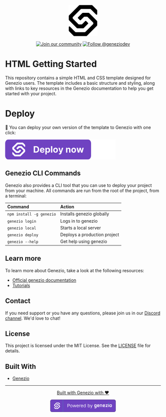<div align="center"> <a href="https://genezio.com/">
  <picture>
    <source media="(prefers-color-scheme: dark)" srcset="https://github.com/genez-io/graphics/raw/HEAD/svg/Icon_Genezio_White.svg">
    <source media="(prefers-color-scheme: light)" srcset="https://github.com/genez-io/graphics/raw/HEAD/svg/Icon_Genezio_Black.svg">
    <img alt="genezio logo" src="https://github.com/genez-io/graphics/raw/HEAD/svg/Icon_Genezio_Black.svg" height="100" >
  </picture>
 </div>

<div align="center">

[![Join our community](https://img.shields.io/discord/1024296197575422022?style=social&label=Join%20our%20community%20&logo=discord&labelColor=6A7EC2)](https://discord.gg/uc9H5YKjXv)
[![Follow @geneziodev](https://img.shields.io/twitter/url/https/twitter.com/geneziodev.svg?style=social&label=Follow%20%40geneziodev)](https://twitter.com/geneziodev)

</div>

# HTML Getting Started

This repository contains a simple HTML and CSS template designed for Genezio users. The template includes a basic structure and styling, along with links to key resources in the Genezio documentation to help you get started with your project.

# Deploy
:rocket: You can deploy your own version of the template to Genezio with one click:

[![Deploy to Genezio](https://raw.githubusercontent.com/Genez-io/graphics/main/svg/deploy-button.svg)](https://app.genez.io/start/deploy?repository=https://github.com/Genez-io/html-getting-started)


## Genezio CLI Commands

Genezio also provides a CLI tool that you can use to deploy your project from your machine.
All commands are run from the root of the project, from a terminal:

| Command                   | Action                                           |
| :------------------------ | :----------------------------------------------- |
| `npm install -g genezio`  | Installs genezio globally                        |
| `genezio login`           | Logs in to genezio                               |
| `genezio local`           | Starts a local server                            |
| `genezio deploy`          | Deploys a production project                     |
| `genezio --help`          | Get help using genezio                           |

## Learn more

To learn more about Genezio, take a look at the following resources:

- [Official genezio documentation](https://genezio.com/docs)
- [Tutorials](https://genezio.com/blog)

## Contact

If you need support or you have any questions, please join us in our [Discord channel](https://discord.gg/uc9H5YKjXv). We'd love to chat!

## License

This project is licensed under the MIT License. See the [LICENSE](LICENSE) file for details.

## Built With

- [Genezio](https://genezio.com/)

***

<div align="center"> <a href="https://genezio.com/">
  <p>Built with Genezio with ❤️ </p>
  <img alt="genezio logo" src="https://raw.githubusercontent.com/Genez-io/graphics/main/svg/powered_by_genezio.svg" height="40">
</div>


